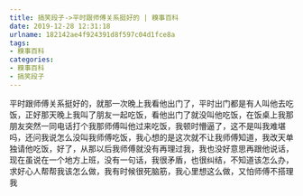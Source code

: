 ```yaml
---
title: 搞笑段子->平时跟师傅关系挺好的 | 糗事百科
date: 2019-12-28 12:31:18
urlname: 182142ae4f924391d8f597c04d1fce8a
tags: 
- 糗事百科
categories:
- 糗事百科
- 搞笑段子
---
```

平时跟师傅关系挺好的，就那一次晚上我看他出门了，平时出门都是有人叫他去吃饭，正好那天晚上我叫了朋友一起吃饭，看他出门了就没叫他吃饭，在饭桌上我那朋友突然一同电话打个我那师傅叫他过来吃饭，我顿时懵逼了，这不是叫我难堪吗，还问我说怎么没叫我师傅吃饭，我心想的是这次就不让我师傅知道，我改天单独请他吃饭，好了，从那以后我师傅就没有再理过我，我也没好意思再跟他说话，现在虽说在一个地方上班，没有一句话，我很矛盾，也很纠结，不知道该怎么办，求好心人帮帮我该怎么做，我有时候很死脑筋，我心里想这么做，又怕师傅不搭理我


